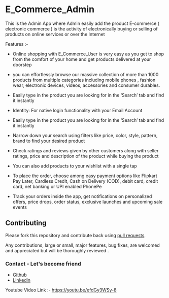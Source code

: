 # E_Commerce_Admin
This is the Admin App where Admin easily add the product 
E-commerce ( electronic commerce ) is the activity of electronically buying or selling of products on online services or over the Internet 

Features :-
* Online shopping with E_Commerce_User is very easy as you get to shop from the comfort of your home and get products delivered
  at your doorstep
  
* you can effortlessly browse our massive collection of more than 1000 products from multiple categories including mobile phones , 
  fashion wear, electronic devices, videos, accessories and consumer durables. 
  
 * Easily type in the product you are looking for in the ‘Search’ tab and find it instantly
 * Identity: For native login functionality with your Email Account
 * Easily type in the product you are looking for in the ‘Search’ tab and find it instantly
 *  Narrow down your search using filters like price, color, style, pattern, brand to find your desired product
 * Check ratings and reviews given by other customers along with seller ratings, price and description of the product while buying the product
 * You can also add products to your wishlist with a single tap
 * To place the order, choose among easy payment options like Flipkart Pay Later, Cardless Credit, Cash on Delivery (COD), debit card, credit card, net banking or UPI enabled PhonePe
 * Track your orders inside the app, get notifications on personalized offers, price drops, order status, exclusive launches and upcoming sale events
 
  ## Contributing

Please fork this repository and contribute back using
[pull requests](https://github.com/Amirkhan5949/ChatApp/pulls).

Any contributions, large or small, major features, bug fixes, are welcomed and appreciated
but will be thoroughly reviewed .

### Contact - Let's become friend
 - [Github](https://github.com/Amirkhan5949)
- [Linkedin](https://www.linkedin.com/in/aamir-khan-710185197/)

Youtube Video Link :-  https://youtu.be/efdGy3WSy-8
